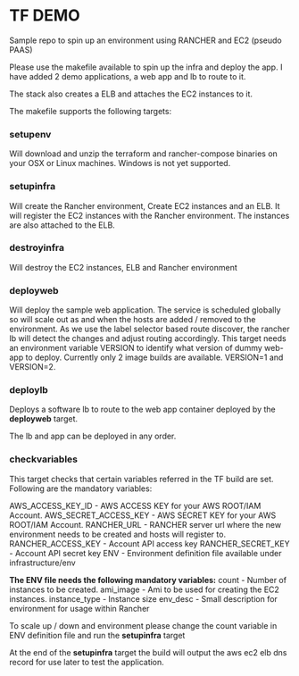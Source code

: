 # TF DEMO
Sample repo to spin up an environment using RANCHER and EC2 (pseudo PAAS)

Please use the makefile available to spin up the infra and deploy the app. I have added 2 demo applications, a web app and lb to route to it.

The stack also creates a ELB and attaches the EC2 instances to it.

The makefile supports the following targets:

### setupenv ###
Will download and unzip the terraform and rancher-compose binaries on your OSX or Linux machines.
Windows is not yet supported.

### setupinfra ###
Will create the Rancher environment, Create EC2 instances and an ELB.
It will register the EC2 instances with the Rancher environment.
The instances are also attached to the ELB.

### destroyinfra ###
Will destroy the EC2 instances, ELB and Rancher environment

### deployweb ###
Will deploy the sample web application. The service is scheduled globally so will scale out as and when the hosts are added / removed to the environment.
As we use the label selector based route discover, the rancher lb will detect the changes and adjust routing accordingly.
This target needs an environment variable VERSION to identify what version of dummy web-app to deploy. Currently only 2 image builds are available. VERSION=1 and VERSION=2.

### deploylb ###
Deploys a software lb to route to the web app container deployed by the **deployweb** target.

The lb and app can be deployed in any order.

### checkvariables ###
This target checks that certain variables referred in the TF build are set.
Following are the mandatory variables:

  AWS_ACCESS_KEY_ID - AWS ACCESS KEY for your AWS ROOT/IAM Account.
  AWS_SECRET_ACCESS_KEY - AWS SECRET KEY for your AWS ROOT/IAM Account.
  RANCHER_URL - RANCHER server url where the new environment needs to be created and hosts will register to.
  RANCHER_ACCESS_KEY - Account API access key
  RANCHER_SECRET_KEY - Account API secret key
  ENV - Environment definition file available under infrastructure/env

**The ENV file needs the following mandatory variables:**
count - Number of instances to be created.
ami_image - Ami to be used for creating the EC2 instances.
instance_type - Instance size
env_desc - Small description for environment for usage within Rancher

To scale up / down and environment please change the count variable in ENV definition file and run the **setupinfra** target

At the end of the **setupinfra** target the build will output the aws ec2 elb dns record for use later to test the application.
